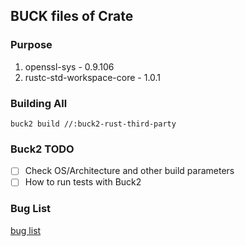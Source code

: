 ## BUCK files of Crate

### Purpose

1. openssl-sys - 0.9.106
2. rustc-std-workspace-core - 1.0.1

### Building All

`buck2 build //:buck2-rust-third-party`

### Buck2 TODO

- [ ] Check OS/Architecture and other build parameters
- [ ] How to run tests with Buck2

### Bug List

[bug list](BUG.md)

